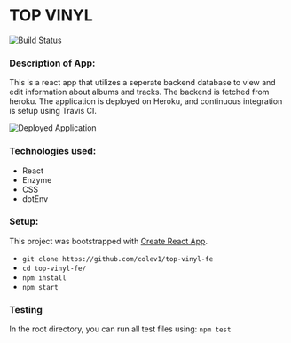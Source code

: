 # TOP VINYL

[![Build Status](https://travis-ci.org/colev1/top-vinyl-fe.svg?branch=master)](https://travis-ci.org/colev1/top-vinyl-fe)

### Description of App:
This is a react app that utilizes a seperate backend database to view and edit information about albums and tracks. The backend is fetched from heroku.  The application is deployed on Heroku, and continuous integration is setup using Travis CI.

![Deployed Application](https://top-vinyl-frontend.herokuapp.com/)

### Technologies used:
* React
* Enzyme
* CSS
* dotEnv

### Setup:
This project was bootstrapped with [Create React App](https://github.com/facebook/create-react-app).

* `git clone https://github.com/colev1/top-vinyl-fe`
* `cd top-vinyl-fe/`
* `npm install`
* `npm start`

### Testing

In the root directory, you can run all test files using:
`npm test`
